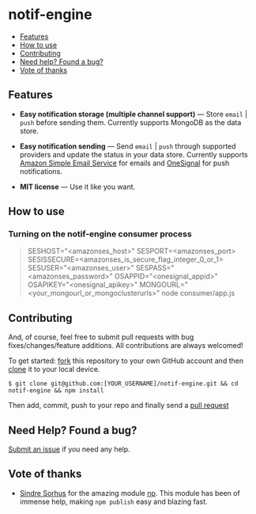 # notif-engine

- [Features](#features)
- [How to use](#how-to-use)
- [Contributing](#contributing)
- [Need help? Found a bug?](#need-help-found-a-bug)
- [Vote of thanks](#vote-of-thanks)

## Features

* **Easy notification storage (multiple channel support)** — Store `email` | `push` before sending them. Currently supports MongoDB as the data store.

* **Easy notification sending** — Send `email` | `push` through supported providers and update the status in your data store. Currently supports [Amazon Simple Email Service](https://aws.amazon.com/ses/) for emails and [OneSignal](https://onesignal.com/) for push notifications.

* **MIT license** — Use it like you want.

## How to use

### Turning on the notif-engine consumer process

>
>SESHOST="<amazonses_host>" SESPORT=<amazonses_port> SESISSECURE=<amazonses_is_secure_flag_integer_0_or_1> SESUSER="<amazonses_user>" SESPASS="<amazonses_password>" OSAPPID="<onesignal_appid>" OSAPIKEY="<onesignal_apikey>" MONGOURL="<your_mongourl_or_mongoclusterurls>" node consumer/app.js
>

## Contributing

And, of course, feel free to submit pull requests with bug fixes/changes/feature additions. All contributions are always welcomed!

To get started: [fork](https://help.github.com/articles/fork-a-repo/) this repository to your own GitHub account and then [clone](https://help.github.com/articles/cloning-a-repository/) it to your local device.

```shell
$ git clone git@github.com:[YOUR_USERNAME]/notif-engine.git && cd notif-engine && npm install
```

Then add, commit, push to your repo and finally send a [pull request](https://help.github.com/articles/creating-a-pull-request/)


## Need Help? Found a bug?

[Submit an issue](https://github.com/CoffeeBeansLabs/notif-engine/issues) if you need any help.


## Vote of thanks
- [Sindre Sorhus](https://github.com/sindresorhus) for the amazing module [np](https://www.npmjs.com/package/np). This module has been of immense help, making ```npm publish``` easy and blazing fast.
